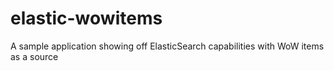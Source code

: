 # elastic-wowitems

A sample application showing off ElasticSearch capabilities with WoW items as a source

